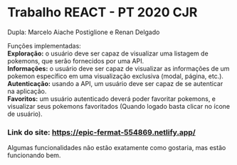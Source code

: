 # Trabalho REACT - PT 2020 CJR

 Dupla: Marcelo Aiache Postiglione e Renan Delgado
  
 Funções implementadas:  
**Exploração:** o usuário deve ser capaz de visualizar uma listagem de pokemons, que serão fornecidos por uma API.  
**Informações:** o usuário deve ser capaz de visualizar as informações de um pokemon específico em uma visualização exclusiva (modal, página, etc.).  
**Autenticação:** usando a API, um usuário deve ser capaz de se autenticar na aplicação.  
**Favoritos:** um usuário autenticado deverá poder favoritar pokemons, e visualizar seus pokemons favoritados (Quando logado basta clicar no ícone de usuário).  
    
   
### Link do site: https://epic-fermat-554869.netlify.app/


Algumas funcionalidades não estão exatamente como gostaria, mas estão funcionando bem.
